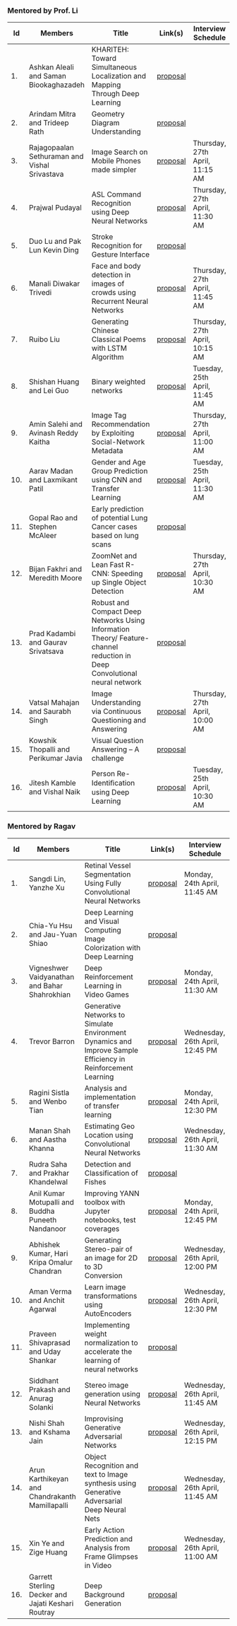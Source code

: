 ### Mentored by Prof. Li

| Id | Members | Title | Link(s) | Interview Schedule| 
|----|---------|-------|---------|-------------------|
| 1. | Ashkan Aleali and Saman Biookaghazadeh | KHARITEH: Toward Simultaneous Localization and Mapping Through Deep Learning | [proposal](b1-proposal.pdf) |
| 2. | Arindam Mitra and Trideep Rath | Geometry Diagram Understanding | [proposal](b2-proposal.pdf) |
| 3. | Rajagopaalan Sethuraman and Vishal Srivastava | Image Search on Mobile Phones made simpler |  [proposal](b3-proposal.pdf) |  Thursday, 27th April, 11:15 AM |
| 4. | Prajwal Pudayal | ASL Command Recognition using Deep Neural Networks | [proposal](b4-proposal.pdf) | Thursday, 27th April, 11:30 AM |
| 5. | Duo Lu and Pak Lun Kevin Ding | Stroke Recognition for Gesture Interface | [proposal](b5-proposal.pd) | 
| 6. | Manali Diwakar Trivedi | Face and body detection in images of crowds using Recurrent Neural Networks | [proposal](b6-proposal.pdf) | Thursday, 27th April, 11:45 AM |
| 7. | Ruibo Liu | Generating Chinese Classical Poems with LSTM Algorithm | [proposal](b7-proposal.pdf) | Thursday, 27th April, 10:15 AM |
| 8. | Shishan Huang and Lei Guo | Binary weighted networks | [proposal](b8-proposal.pdf) | Tuesday, 25th April, 11:45 AM |
| 9. | Amin Salehi and Avinash Reddy Kaitha | Image Tag Recommendation by Exploiting Social-Network Metadata | [proposal](b9-proposal.pdf) |  Thursday, 27th April, 11:00 AM |
| 10. | Aarav Madan and Laxmikant Patil | Gender and Age Group Prediction using CNN and Transfer Learning | [proposal](b10-proposal.pdf) | Tuesday, 25th April, 11:30 AM |
| 11. | Gopal Rao and Stephen McAleer | Early prediction of potential Lung Cancer cases based on lung scans | [proposal](b11-proposal.pdf) |
| 12. | Bijan Fakhri and Meredith Moore | ZoomNet and Lean Fast R-CNN: Speeding up Single Object Detection | [proposal](b12-proposal.pdf) |  Thursday, 27th April, 10:30 AM |
| 13. | Prad Kadambi and Gaurav Srivatsava | Robust and Compact Deep Networks Using Information Theory/ Feature-channel reduction in Deep Convolutional neural network | [proposal](b13-proposal.pdf) |
| 14. | Vatsal Mahajan and Saurabh Singh | Image Understanding via Continuous Questioning and Answering | [proposal](b14-proposal.pdf) | Thursday, 27th April, 10:00 AM |
| 15. | Kowshik Thopalli and Perikumar Javia | Visual Question Answering – A challenge | [proposal](b15-proposal.pdf) |
| 16. | Jitesh Kamble and Vishal Naik | Person Re-Identiﬁcation using Deep Learning | [proposal](r15-proposal.pdf) | Tuesday, 25th April, 10:30 AM |


### Mentored by Ragav

| Id | Members | Title | Link(s) | Interview Schedule| 
|----|---------|-------|---------|-------------------|
| 1. | Sangdi Lin, Yanzhe Xu |  Retinal Vessel Segmentation Using Fully Convolutional Neural Networks  | [proposal](r1-proposal.pdf) | Monday, 24th April, 11:45 AM |
| 2. | Chia-Yu Hsu and Jau-Yuan Shiao | Deep Learning and Visual Computing Image Colorization with Deep Learning | [proposal](r2-proposal.pdf) |
| 3. | Vigneshwer Vaidyanathan and Bahar Shahrokhian | Deep Reinforcement Learning in Video Games | [proposal](r3-proposal.pdf) | Monday, 24th April, 11:30 AM |
| 4. | Trevor Barron | Generative Networks to Simulate Environment Dynamics and Improve Sample Efficiency in Reinforcement Learning | [proposal](r4-proposal.pdf) | Wednesday, 26th April, 12:45 PM |
| 5. | Ragini Sistla and Wenbo Tian | Analysis and implementation of transfer learning | [proposal](r5-proposal.pdf) | Monday, 24th April, 12:30 PM |
| 6. | Manan Shah and Aastha Khanna | Estimating Geo Location using Convolutional Neural Networks | [proposal](r6-proposal.pdf) | Wednesday, 26th April, 11:30 AM |
| 7. | Rudra Saha and Prakhar Khandelwal | Detection and Classification of Fishes | [proposal](r7-proposal.pdf) |
| 8. | Anil Kumar Motupalli and Buddha Puneeth Nandanoor | Improving YANN toolbox with Jupyter notebooks, test coverages | [proposal](r8-proposal.pdf) | Monday, 24th April, 12:45 PM |
| 9. | Abhishek Kumar, Hari Kripa Omalur Chandran | Generating Stereo-pair of an image for 2D to 3D Conversion | [proposal](r9-proposal.pdf) | Wednesday, 26th April, 12:00 PM |
| 10. | Aman Verma and Anchit Agarwal | Learn image transformations using AutoEncoders | [proposal](r10-proposal.pdf) | Wednesday, 26th April, 12:30 PM |
| 11. | Praveen Shivaprasad and Uday Shankar | Implementing weight normalization to accelerate the learning of neural networks | [proposal](r11-proposal.pdf) |
| 12. | Siddhant Prakash and Anurag Solanki| Stereo image generation using Neural Networks | [proposal](r12-proposal.pdf) | Wednesday, 26th April, 11:45 AM |
| 13. | Nishi Shah and Kshama Jain | Improvising Generative Adversarial Networks | [proposal](r13-proposal.pdf) | Wednesday, 26th April, 12:15 PM |
| 14. | Arun Karthikeyan and Chandrakanth Mamillapalli | Object Recognition and text to Image synthesis using Generative Adversarial Deep Neural Nets | [proposal](r14-proposal.pdf) | Wednesday, 26th April, 11:45 AM |
| 15. | Xin Ye and Zige Huang | Early Action Prediction and Analysis from Frame Glimpses in Video | [proposal](r16-proposal.pdf) | Wednesday, 26th April, 11:00 AM |
| 16. | Garrett Sterling Decker and Jajati Keshari Routray | Deep Background Generation | [proposal](r17-proposal.pdf) |  




